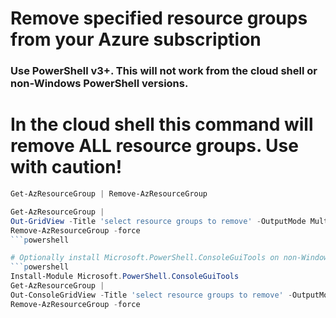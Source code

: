 # Remove specified resource groups from your Azure subscription

### Use PowerShell v3+. This will not work from the cloud shell or non-Windows PowerShell versions.

# In the cloud shell this command will remove ALL resource groups. Use with caution!
```powershell
Get-AzResourceGroup | Remove-AzResourceGroup
```

```powershell
Get-AzResourceGroup |
Out-GridView -Title 'select resource groups to remove' -OutputMode Multiple |
Remove-AzResourceGroup -force
```powershell

# Optionally install Microsoft.PowerShell.ConsoleGuiTools on non-Windows operating systems:
```powershell
Install-Module Microsoft.PowerShell.ConsoleGuiTools
Get-AzResourceGroup |
Out-ConsoleGridView -Title 'select resource groups to remove' -OutputMode Multiple |
Remove-AzResourceGroup -force
```
